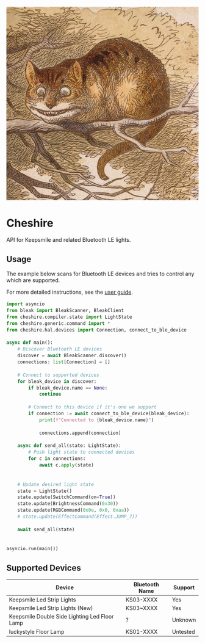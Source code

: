 ![Cheshire Cat](./docs/assets/img/cheshire.png)
# Cheshire

API for Keepsmile and related Bluetooth LE lights.


## Usage

The example below scans for Bluetooth LE devices and tries to control any 
which are supported.

For more detailed instructions, see the [user guide](./docs/user_guide.md).

```python
import asyncio
from bleak import BleakScanner, BleakClient
from cheshire.compiler.state import LightState
from cheshire.generic.command import *
from cheshire.hal.devices import Connection, connect_to_ble_device

async def main():
    # Discover Bluetooth LE devices
    discover = await BleakScanner.discover()
    connections: list[Connection] = []

    # Connect to supported devices
    for bleak_device in discover:
        if bleak_device.name == None:
            continue

        # Connect to this device if it's one we support
        if connection := await connect_to_ble_device(bleak_device):
            print(f"Connected to {bleak_device.name}")

            connections.append(connection)

    async def send_all(state: LightState):
        # Push light state to connected devices
        for c in connections:
            await c.apply(state)
            

    # Update desired light state
    state = LightState()
    state.update(SwitchCommand(on=True))
    state.update(BrightnessCommand(0x30))
    state.update(RGBCommand(0x0e, 0x0, 0xaa))
    # state.update(EffectCommand(Effect.JUMP_7))

    await send_all(state)


asyncio.run(main())
```

## Supported Devices
| Device | Bluetooth Name | Support |
|-|-|-|
| Keepsmile Led Strip Lights | KS03-XXXX | Yes |
| Keepsmile Led Strip Lights (New) | KS03~XXXX | Yes |
| Keepsmile Double Side Lighting Led Floor Lamp | ? | Unknown |
| luckystyle Floor Lamp | KS01-XXXX | Untested |

